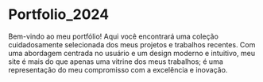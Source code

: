 # Portfolio_2024

Bem-vindo ao meu portfólio! Aqui você encontrará uma coleção cuidadosamente selecionada dos meus projetos e trabalhos recentes. Com uma abordagem centrada no usuário e um design moderno e intuitivo, meu site é mais do que apenas uma vitrine dos meus trabalhos; é uma representação do meu compromisso com a excelência e inovação.
